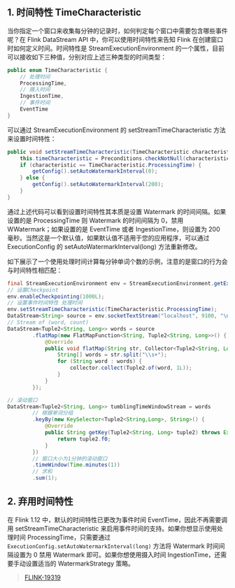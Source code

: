 ## 1. 时间特性 TimeCharacteristic

当你指定一个窗口来收集每分钟的记录时，如何判定每个窗口中需要包含哪些事件呢？在 Flink DataStream API 中，你可以使用时间特性来告知 Flink 在创建窗口时如何定义时间。时间特性是 StreamExecutionEnvironment 的一个属性，目前可以接收如下三种值，分别对应上述三种类型的时间类型：
```java
public enum TimeCharacteristic {
    // 处理时间
    ProcessingTime,
    // 摄入时间
    IngestionTime,
    // 事件时间
    EventTime
}
```
可以通过 StreamExecutionEnvironment 的 setStreamTimeCharacteristic 方法来设置时间特性：
```java
public void setStreamTimeCharacteristic(TimeCharacteristic characteristic) {
    this.timeCharacteristic = Preconditions.checkNotNull(characteristic);
    if (characteristic == TimeCharacteristic.ProcessingTime) {
        getConfig().setAutoWatermarkInterval(0);
    } else {
        getConfig().setAutoWatermarkInterval(200);
    }
}
```
通过上述代码可以看到设置时间特性其本质是设置 Watermark 的时间间隔。如果设置的是 ProcessingTime 则 Watermark 的时间间隔为 0，禁用 WWatermark；如果设置的是 EventTime 或者 IngestionTime，则设置为 200 毫秒。当然这是一个默认值，如果默认值不适用于您的应用程序，可以通过 ExecutionConfig 的 setAutoWatermarkInterval(long) 方法重新修改。

如下展示了一个使用处理时间计算每分钟单词个数的示例，注意的是窗口的行为会与时间特性相匹配：
```java
final StreamExecutionEnvironment env = StreamExecutionEnvironment.getExecutionEnvironment();
// 设置Checkpoint
env.enableCheckpointing(1000L);
// 设置事件时间特性 处理时间
env.setStreamTimeCharacteristic(TimeCharacteristic.ProcessingTime);
DataStream<String> source = env.socketTextStream("localhost", 9100, "\n");
// Stream of (word, count)
DataStream<Tuple2<String, Long>> words = source
        .flatMap(new FlatMapFunction<String, Tuple2<String, Long>>() {
            @Override
            public void flatMap(String str, Collector<Tuple2<String, Long>> collector) throws Exception {
                String[] words = str.split("\\s+");
                for (String word : words) {
                    collector.collect(Tuple2.of(word, 1L));
                }
            }
        });

// 滚动窗口
DataStream<Tuple2<String, Long>> tumblingTimeWindowStream = words
        // 根据单词分组
        .keyBy(new KeySelector<Tuple2<String,Long>, String>() {
            @Override
            public String getKey(Tuple2<String, Long> tuple2) throws Exception {
                return tuple2.f0;
            }
        })
        // 窗口大小为1分钟的滚动窗口
        .timeWindow(Time.minutes(1))
        // 求和
        .sum(1);
```

## 2. 弃用时间特性

在 Flink 1.12 中，默认的时间特性已更改为事件时间 EventTime，因此不再需要调用 setStreamTimeCharacteristic 来启用事件时间的支持。如果你想显示使用处理时间 ProcessingTime，只需要通过 `ExecutionConfig.setAutoWatermarkInterval(long)` 方法将 Watermark 时间间隔设置为 0 禁用 Watermark 即可。如果你想使用摄入时间 IngestionTime，还需要手动设置适当的 WatermarkStrategy 策略。

> [FLINK-19319](https://issues.apache.org/jira/browse/FLINK-19319)
